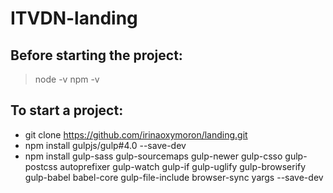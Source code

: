 # ITVDN-landing

## Before starting the project:

> node -v
> npm -v

## To start a project:

* git clone https://github.com/irinaoxymoron/landing.git
* npm install gulpjs/gulp#4.0 --save-dev
* npm install gulp-sass gulp-sourcemaps gulp-newer gulp-csso gulp-postcss autoprefixer gulp-watch gulp-if gulp-uglify gulp-browserify gulp-babel babel-core gulp-file-include browser-sync yargs --save-dev
